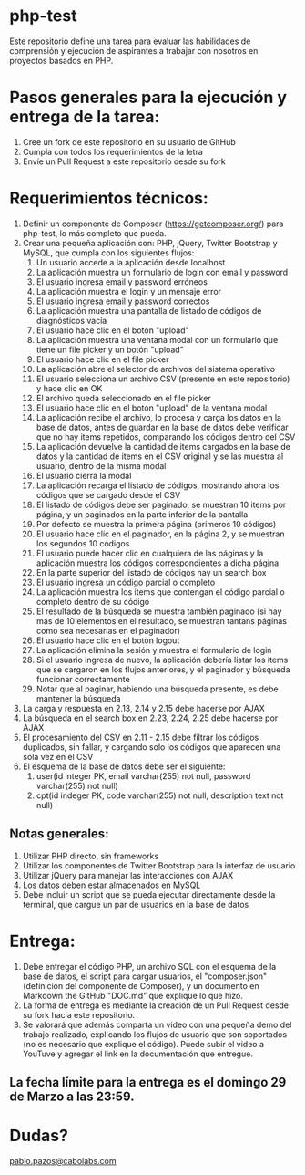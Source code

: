 # php-test

Este repositorio define una tarea para evaluar las habilidades de comprensión y ejecución de aspirantes a trabajar con nosotros en proyectos basados en PHP.

# Pasos generales para la ejecución y entrega de la tarea:

1. Cree un fork de este repositorio en su usuario de GitHub
2. Cumpla con todos los requerimientos de la letra
3. Envíe un Pull Request a este repositorio desde su fork

# Requerimientos técnicos:

1. Definir un componente de Composer (https://getcomposer.org/) para php-test, lo más completo que pueda.
2. Crear una pequeña aplicación con: PHP, jQuery, Twitter Bootstrap y MySQL, que cumpla con los siguientes flujos:
   1. Un usuario accede a la aplicación desde localhost
   2. La aplicación muestra un formulario de login con email y password
   3. El usuario ingresa email y password erróneos
   4. La aplicación muestra el login y un mensaje error
   5. El usuario ingresa email y password correctos
   6. La aplicación muestra una pantalla de listado de códigos de diagnósticos vacía
   7. El usuario hace clic en el botón "upload"
   8. La aplicación muestra una ventana modal con un formulario que tiene un file picker y un botón "upload"
   9. El usuario hace clic en el file picker
   10. La aplicación abre el selector de archivos del sistema operativo
   11. El usuario selecciona un archivo CSV (presente en este repositorio) y hace clic en OK
   12. El archivo queda seleccionado en el file picker
   13. El usuario hace clic en el botón "upload" de la ventana modal
   14. La aplicación recibe el archivo, lo procesa y carga los datos en la base de datos, antes de guardar en la base de datos debe verificar que no hay items repetidos, comparando los códigos dentro del CSV
   15. La aplicación devuelve la cantidad de items cargados en la base de datos y la cantidad de items en el CSV original y se las muestra al usuario, dentro de la misma modal
   16. El usuario cierra la modal
   17. La aplicación recarga el listado de códigos, mostrando ahora los códigos que se cargado desde el CSV
   18. El listado de códigos debe ser paginado, se muestran 10 items por página, y un paginados en la parte inferior de la pantalla
   19. Por defecto se muestra la primera página (primeros 10 códigos)
   20. El usuario hace clic en el paginador, en la página 2, y se muestran los segundos 10 códigos
   21. El usuario puede hacer clic en cualquiera de las páginas y la aplicación muestra los códigos correspondientes a dicha página
   22. En la parte superior del listado de códigos hay un search box
   23. El usuario ingresa un código parcial o completo
   24. La aplicación muestra los items que contengan el código parcial o completo dentro de su código
   25. El resultado de la búsqueda se muestra también paginado (si hay más de 10 elementos en el resultado, se muestran tantans páginas como sea necesarias en el paginador)
   26. El usuario hace clic en el botón logout
   27. La aplicación elimina la sesión y muestra el formulario de login
   28. Si el usuario ingresa de nuevo, la aplicación debería listar los items que se cargaron en los flujos anteriores, y el paginador y búsqueda funcionar correctamente
   29. Notar que al paginar, habiendo una búsqueda presente, es debe mantener la búsqueda
3. La carga y respuesta en 2.13, 2.14 y 2.15 debe hacerse por AJAX
4. La búsqueda en el search box en 2.23, 2.24, 2.25 debe hacerse por AJAX
5. El procesamiento del CSV en 2.11 - 2.15 debe filtrar los códigos duplicados, sin fallar, y cargando solo los códigos que aparecen una sola vez en el CSV
6. El esquema de la base de datos debe ser el siguiente:
   1. user(id integer PK, email varchar(255) not null, password varchar(255) not null)
   2. cpt(id indeger PK, code varchar(255) not null, description text not null)

## Notas generales:

1. Utilizar PHP directo, sin frameworks
2. Utilizar los componentes de Twitter Bootstrap para la interfaz de usuario
3. Utilizar jQuery para manejar las interacciones con AJAX
4. Los datos deben estar almacenados en MySQL
5. Debe incluir un script que se pueda ejecutar directamente desde la terminal, que cargue un par de usuarios en la base de datos

# Entrega:

1. Debe entregar el código PHP, un archivo SQL con el esquema de la base de datos, el script para cargar usuarios, el "composer.json" (definición del componente de Composer), y un documento en Markdown the GitHub "DOC.md" que explique lo que hizo.
2. La forma de entrega es mediante la creación de un Pull Request desde su fork hacia este repositorio.
3. Se valorará que además comparta un video con una pequeña demo del trabajo realizado, explicando los flujos de usuario que son soportados (no es necesario que explique el código). Puede subir el video a YouTuve y agregar el link en la documentación que entregue.

## La fecha límite para la entrega es el domingo 29 de Marzo a las 23:59.

# Dudas?

pablo.pazos@cabolabs.com